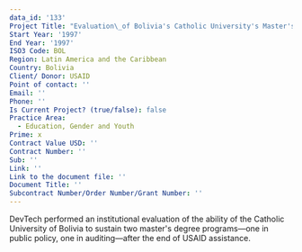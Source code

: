 ```yaml
---
data_id: '133'
Project Title: "Evaluation\_of Bolivia's Catholic University's Master's Programs"
Start Year: '1997'
End Year: '1997'
ISO3 Code: BOL
Region: Latin America and the Caribbean
Country: Bolivia
Client/ Donor: USAID
Point of contact: ''
Email: ''
Phone: ''
Is Current Project? (true/false): false
Practice Area:
  - Education, Gender and Youth
Prime: x
Contract Value USD: ''
Contract Number: ''
Sub: ''
Link: ''
Link to the document file: ''
Document Title: ''
Subcontract Number/Order Number/Grant Number: ''
---
```



DevTech performed an institutional evaluation of the ability of the Catholic University of Bolivia to sustain two master's degree programs—one in public policy, one in auditing—after the end of USAID assistance.